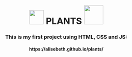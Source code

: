 <h1 align="center">  <img src="https://free-png.ru/wp-content/uploads/2022/03/free-png.ru-182.png" width="45">  PLANTS
<img src="https://img0.liveinternet.ru/images/attach/c/0/121/48/121048798_5.png" width="60"></h1>
<h3 align="center">This is my first project using HTML, CSS and JS:</h3>
<h4 align="center"> https://alisebeth.github.io/plants/ </h4>
